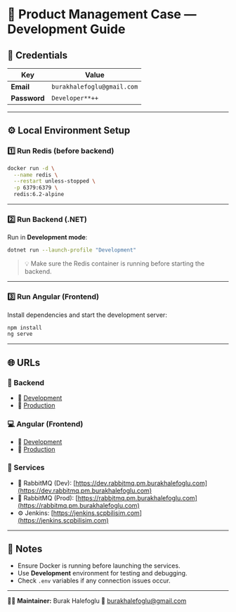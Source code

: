 # 🚀 Product Management Case — Development Guide

## 🔑 Credentials

| Key          | Value                      |
| ------------ | -------------------------- |
| **Email**    | `burakhalefoglu@gmail.com` |
| **Password** | `Developer**++`            |

---

## ⚙️ Local Environment Setup

### 1️⃣ Run Redis (before backend)

```bash
docker run -d \
  --name redis \
  --restart unless-stopped \
  -p 6379:6379 \
  redis:6.2-alpine
```

---

### 2️⃣ Run Backend (.NET)

Run in **Development mode**:

```bash
dotnet run --launch-profile "Development"
```

> 💡 Make sure the Redis container is running before starting the backend.

---

### 3️⃣ Run Angular (Frontend)

Install dependencies and start the development server:

```bash
npm install
ng serve
```

---

## 🌐 URLs

### 🧬 Backend

* 🔹 [Development](https://dev.api.productmanagementcase.burakhalefoglu.com)
* 🔹 [Production](https://api.productmanagementcase.burakhalefoglu.com)

### 💻 Angular (Frontend)

* 🔹 [Development](https://dev.productmanagementcase.burakhalefoglu.com)
* 🔹 [Production](https://productmanagementcase.burakhalefoglu.com)

### 🧠 Services

* 🐇 RabbitMQ (Dev): [https://dev.rabbitmq.pm.burakhalefoglu.com](https://dev.rabbitmq.pm.burakhalefoglu.com)
* 🐇 RabbitMQ (Prod): [https://rabbitmq.pm.burakhalefoglu.com](https://rabbitmq.pm.burakhalefoglu.com)
* ⚙️ Jenkins: [https://jenkins.scpbilisim.com](https://jenkins.scpbilisim.com)

---

## 🧾 Notes

* Ensure Docker is running before launching the services.
* Use **Development** environment for testing and debugging.
* Check `.env` variables if any connection issues occur.

---

🧑‍💻 **Maintainer:** Burak Halefoglu
📧 [burakhalefoglu@gmail.com](mailto:burakhalefoglu@gmail.com)
